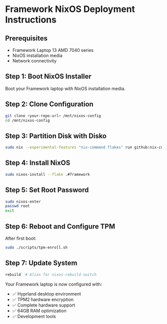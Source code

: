 # Framework NixOS Deployment Instructions

## Prerequisites
- Framework Laptop 13 AMD 7040 series
- NixOS installation media
- Network connectivity

## Step 1: Boot NixOS Installer
Boot your Framework laptop with NixOS installation media.

## Step 2: Clone Configuration
```bash
git clone <your-repo-url> /mnt/nixos-config
cd /mnt/nixos-config
```

## Step 3: Partition Disk with Disko
```bash
sudo nix --experimental-features "nix-command flakes" run github:nix-community/disko -- --mode disko ./disk-config.nix
```

## Step 4: Install NixOS
```bash
sudo nixos-install --flake .#framework
```

## Step 5: Set Root Password
```bash
sudo nixos-enter
passwd root
exit
```

## Step 6: Reboot and Configure TPM
After first boot:
```bash
sudo ./scripts/tpm-enroll.sh
```

## Step 7: Update System
```bash
rebuild  # Alias for nixos-rebuild switch
```

Your Framework laptop is now configured with:
- ✅ Hyprland desktop environment
- ✅ TPM2 hardware encryption
- ✅ Complete hardware support
- ✅ 64GB RAM optimization
- ✅ Development tools
